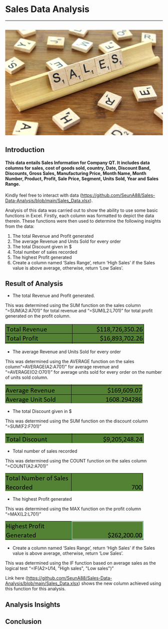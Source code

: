 # Sales Data Analysis
---
![](Sales.jpg)
---
## Introduction
#### This data entails Sales Information for **Company QT**. It includes data columns for sales, cost of goods sold, country, Date, Discount Band, Discounts, Gross Sales, Manufacturing Price, Month Name, Month Number, Product, Profit, Sale Price, Segment, Units Sold, Year and Sales Range. 
Kindly feel free to interact with data (https://github.com/SeunA88/Sales-Data-Analysis/blob/main/Sales_Data.xlsx).

Analysis of this data was carried out to show the ability to use some basic functions in Excel. Firstly, each column was formatted to depict the data therein. These functions were then used to determine the following insights from the data:
1.	The total Revenue and Profit generated
2.	The average Revenue and Units Sold for every order
3.	The total Discount given in $
4.	Total number of sales recorded
5.	The highest Profit generated
6.	Create a column named ‘Sales Range’, return ‘High Sales’ if the Sales value is above average, otherwise, return ‘Low Sales’.

## Result of Analysis
-	The total Revenue and Profit generated.

This was determined using the SUM function on the sales column “=SUM(A2:A701)” for total revenue and “=SUM(L2:L701)” for total profit generated on the profit column.

![](Total_Revenue.png)

-	The average Revenue and Units Sold for every order

This was determined using the AVERAGE function on the sales column“=AVERAGE(A2:A701)” for average revenue and “=AVERAGE(O2:O701)” for average units sold for every order on the number of units sold column.

![](Averagerevenue.png)

-	The total Discount given in $

This was determined using the SUM function on the discount column “=SUM(F2:F701)”

![](Total_Discount.png)

-	Total number of sales recorded

This was determined using the COUNT function on the sales column “=COUNT(A2:A701)”

![](Count_of_sales_recorded.png)

-	The highest Profit generated

This was determined using the MAX function on the profit column “=MAX(L2:L701)”

![](Highest_profit_generated.png)

-	Create a column named ‘Sales Range’, return ‘High Sales’ if the Sales value is above average, otherwise, return ‘Low Sales’.

This was determined using the IF function based on average sales as the logical test “=IF(A2>$U$14, "High sales", "Low sales")”

Link here (https://github.com/SeunA88/Sales-Data-Analysis/blob/main/Sales_Data.xlsx) shows the new column achieved using this function for this analysis.

## Analysis Insights

## Conclusion


